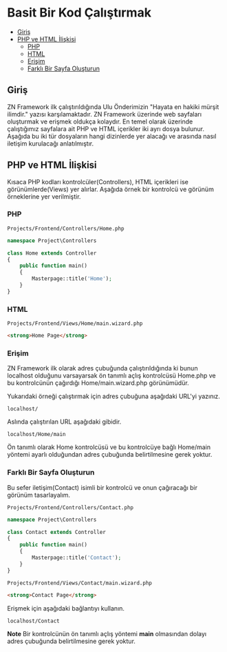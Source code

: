 # Basit Bir Kod Çalıştırmak

- [Giriş](#giris)
- [PHP ve HTML İlişkisi](#php-ve-html-iliskisi)
    - [PHP](#php-ve-html-iliskisi-php)
    - [HTML](#php-ve-html-iliskisi-html)
    - [Erişim](#php-ve-html-iliskisi-erisim)
    - [Farklı Bir Sayfa Oluşturun](#php-ve-html-iliskisi-farkli-bir-sayfa-olusturun)

<a name="giris"></a>
## Giriş

ZN Framework ilk çalıştırıldığında Ulu Önderimizin "Hayata en hakiki mürşit ilimdir." yazısı karşılamaktadır. ZN Framework üzerinde web sayfaları oluşturmak ve erişmek oldukça kolaydır. En temel olarak üzerinde çalıştığımız sayfalara ait PHP ve HTML içerikler iki ayrı dosya bulunur. Aşağıda bu iki tür dosyaların hangi dizinlerde yer alacağı ve arasında nasıl iletişim kurulacağı anlatılmıştır.

<a name="php-ve-html-iliskisi"></a>
## PHP ve HTML İlişkisi

Kısaca PHP kodları kontrolcüler(Controllers), HTML içerikleri ise görünümlerde(Views) yer alırlar. Aşağıda örnek bir kontrolcü ve görünüm örneklerine yer verilmiştir.
<a name="php-ve-html-iliskisi-php"></a>
### PHP

```shell
Projects/Frontend/Controllers/Home.php
```

```php
namespace Project\Controllers

class Home extends Controller
{
    public function main()
    {
        Masterpage::title('Home');
    }
}
```
<a name="php-ve-html-iliskisi-html"></a>
### HTML

```shell
Projects/Frontend/Views/Home/main.wizard.php
```

```html
<strong>Home Page</strong>
```
<a name="php-ve-html-iliskisi-erisim"></a>
### Erişim

ZN Framework ilk olarak adres çubuğunda çalıştırıldığında ki bunun localhost olduğunu varsayarsak ön tanımlı açlış kontrolcüsü Home.php ve bu kontrolcünün çağırdığı Home/main.wizard.php görünümüdür. 

Yukarıdaki örneği çalıştırmak için adres çubuğuna aşağıdaki URL'yi yazınız.

```shell
localhost/
```

Aslında çalıştırılan URL aşağıdaki gibidir.

```shell
localhost/Home/main
```

Ön tanımlı olarak Home kontrolcüsü ve bu kontrolcüye bağlı Home/main yöntemi ayarlı olduğundan adres çubuğunda belirtilmesine gerek yoktur.
<a name="php-ve-html-iliskisi-farkli-bir-sayfa-olusturun"></a>
### Farklı Bir Sayfa Oluşturun

Bu sefer iletişim(Contact) isimli bir kontrolcü ve onun çağıracağı bir görünüm tasarlayalım.

```shell
Projects/Frontend/Controllers/Contact.php
```

```php
namespace Project\Controllers

class Contact extends Controller
{
    public function main()
    {
        Masterpage::title('Contact');
    }
}
```

```shell
Projects/Frontend/Views/Contact/main.wizard.php
```

```html
<strong>Contact Page</strong>
```

Erişmek için aşağıdaki bağlantıyı kullanın.

```shell
localhost/Contact
```

**Note**
Bir kontrolcünün ön tanımlı açlış yöntemi <b>main</b> olmasından dolayı adres çubuğunda belirtilmesine gerek yoktur.